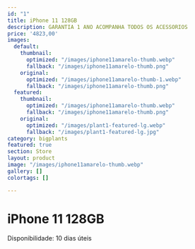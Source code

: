 ```yaml
---
id: "1"
title: iPhone 11 128GB
description: GARANTIA 1 ANO ACOMPANHA TODOS OS ACESSORIOS
price: '4823,00'
images:
  default:
    thumbnail:
      optimized: "/images/iphone11amarelo-thumb.webp"
      fallback: "/images/iphone11amarelo-thumb.png"
    original:
      optimized: "/images/iphone11amarelo-thumb-1.webp"
      fallback: "/images/iphone11amarelo-thumb.png"
  featured:
    thumbnail:
      optimized: "/images/iphone11amarelo-thumb.webp"
      fallback: "/images/iphone11amarelo-thumb.png"
    original:
      optimized: "/images/plant1-featured-lg.webp"
      fallback: "/images/plant1-featured-lg.jpg"
category: bigplants
featured: true
section: Store
layout: product
image: "/images/iphone11amarelo-thumb.webp"
gallery: []
colortags: []

---
```

# iPhone 11 128GB

Disponibilidade: 10 dias úteis